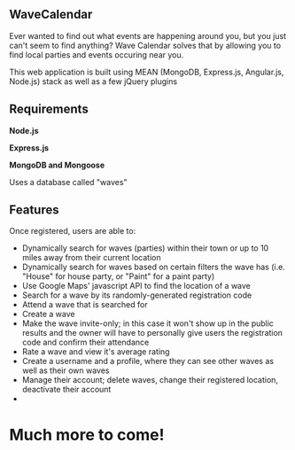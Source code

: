 ## WaveCalendar

Ever wanted to find out what events are happening around you, but you just can't seem to find anything?
Wave Calendar solves that by allowing you to find local parties and events occuring near you.

This web application is built using MEAN (MongoDB, Express.js, Angular.js, Node.js) stack as well as a few jQuery plugins

## Requirements

**Node.js**

**Express.js**

**MongoDB and Mongoose**

Uses a database called "waves"

## Features

Once registered, users are able to:

* Dynamically search for waves (parties) within their town or up to 10 miles away from their current location
* Dynamically search for waves based on certain filters the wave has (i.e. "House" for house party, or "Paint" for a paint party)
* Use Google Maps' javascript API to find the location of a wave 
* Search for a wave by its randomly-generated registration code
* Attend a wave that is searched for
* Create a wave
* Make the wave invite-only; in this case it won't show up in the public results and the owner will have to personally give users the registration code and confirm their attendance
* Rate a wave and view it's average rating
* Create a username and a profile, where they can see other waves as well as their own waves
* Manage their account; delete waves, change their registered location, deactivate their account
* 


# Much more to come!
